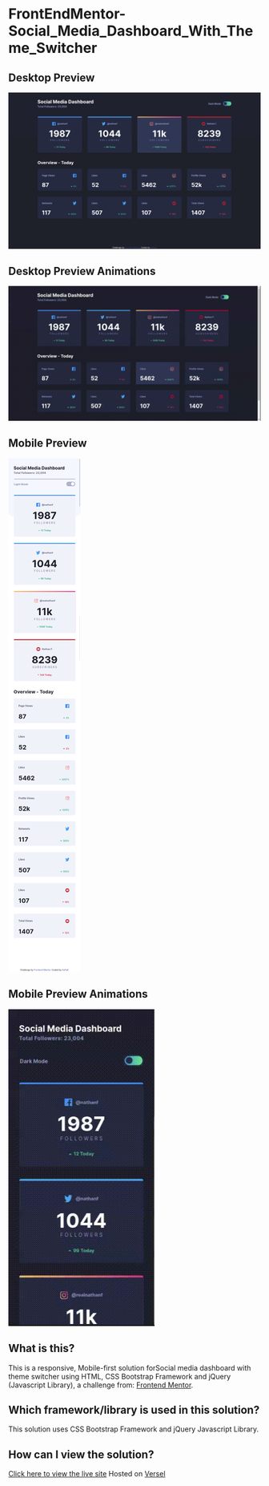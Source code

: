 # FrontEndMentor-Social_Media_Dashboard_With_Theme_Switcher

## Desktop Preview

![Desktop design preview for Social media dashboard with theme switcher](./design/desktop_preview.png)

## Desktop Preview Animations

![Desktop design animation for Social media dashboard with theme switcher](./design/desktop.gif)

## Mobile Preview

![Mobile design preview for Social media dashboard with theme switcher](./design/mobile_preview.png)

## Mobile Preview Animations

![Mobile design animation for Social media dashboard with theme switcher](./design/mobile.gif)

## What is this?

This is a responsive, Mobile-first solution forSocial media dashboard with theme switcher using HTML, CSS Bootstrap Framework and jQuery (Javascript Library), a challenge from: [Frontend Mentor](https://www.frontendmentor.io).

## Which framework/library is used in this solution?

This solution uses CSS Bootstrap Framework and jQuery Javascript Library.

## How can I view the solution?

[Click here to view the live site](https://front-end-mentor-social-media-dashboard-with-theme.now.sh/)
Hosted on [Versel](https://vercel.com/)
